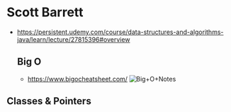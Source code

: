 # Scott Barrett
- https://persistent.udemy.com/course/data-structures-and-algorithms-java/learn/lecture/27815396#overview

  ## Big O
  - https://www.bigocheatsheet.com/
  ![Big+O+Notes](https://github.com/jdbirla/JD_DSA_Master/assets/69948118/37c1df6d-e397-4f3e-9278-8e81771b3e4b)

## Classes & Pointers
